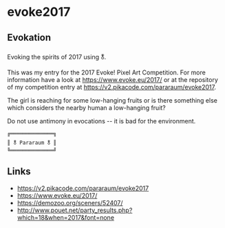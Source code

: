 # evoke2017

## Evokation

Evoking the spirits of 2017 using 🜬.

This was my entry for the 2017 Evoke! Pixel Art Competition. For more
information have a look at https://www.evoke.eu/2017/ or at the
repository of my competition entry at
https://v2.pikacode.com/pararaum/evoke2017.

The girl is reaching for some low-hanging fruits or is there something
else which considers the nearby human a low-hanging fruit?

Do not use antimony in evocations -- it is bad for the environment.

	╔══════════════╗
	║ 🜬 Pararaum 🜬 ║
	╚══════════════╝

## Links

* https://v2.pikacode.com/pararaum/evoke2017
* https://www.evoke.eu/2017/
* https://demozoo.org/sceners/52407/
* http://www.pouet.net/party_results.php?which=18&when=2017&font=none
